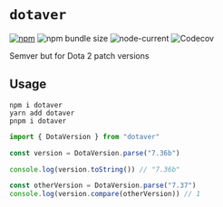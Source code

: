 # `dotaver`

[![npm](https://img.shields.io/npm/v/dotaver)](https://www.npmjs.com/package/dotaver)
![npm bundle size](https://img.shields.io/bundlephobia/minzip/dotaver)
![node-current](https://img.shields.io/node/v/dotaver)
![Codecov](https://img.shields.io/codecov/c/github/BeeeQueue/dotaver?token=XUED4J0ZY3)

Semver but for Dota 2 patch versions

## Usage

```shell
npm i dotaver
yarn add dotaver
pnpm i dotaver
```

```ts
import { DotaVersion } from "dotaver"

const version = DotaVersion.parse("7.36b")

console.log(version.toString()) // "7.36b"

const otherVersion = DotaVersion.parse("7.37")
console.log(version.compare(otherVersion)) // 1
```
